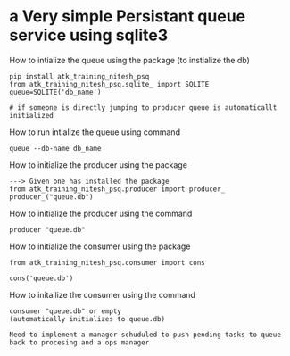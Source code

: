 # a Very simple Persistant queue service using sqlite3

How to intialize the queue using  the package (to instialize the db)
```
pip install atk_training_nitesh_psq
from atk_training_nitesh_psq.sqlite_ import SQLITE
queue=SQLITE('db_name')

# if someone is directly jumping to producer queue is automaticallt initialized
```
How to run intialize the queue using command
```
queue --db-name db_name
```

How to initialize the producer using the package
```
---> Given one has installed the package
from atk_training_nitesh_psq.producer import producer_
producer_("queue.db")
```
How to initialize the producer using the command
```
producer "queue.db"
```

How to initialize the consumer using the package
```
from atk_training_nitesh_psq.consumer import cons

cons('queue.db')
```
How to initailize the consumer using the command
```
consumer "queue.db" or empty
(automatically initializes to queue.db)
```

```
Need to implement a manager schuduled to push pending tasks to queue back to procesing and a ops manager
```
